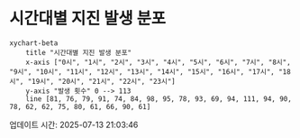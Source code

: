 # 시간대별 지진 발생 분포

```mermaid
xychart-beta
    title "시간대별 지진 발생 분포"
    x-axis ["0시", "1시", "2시", "3시", "4시", "5시", "6시", "7시", "8시", "9시", "10시", "11시", "12시", "13시", "14시", "15시", "16시", "17시", "18시", "19시", "20시", "21시", "22시", "23시"]
    y-axis "발생 횟수" 0 --> 113
    line [81, 76, 79, 91, 74, 84, 98, 95, 78, 93, 69, 94, 111, 94, 90, 78, 62, 62, 75, 80, 61, 66, 90, 61]
```

업데이트 시간: 2025-07-13 21:03:46
